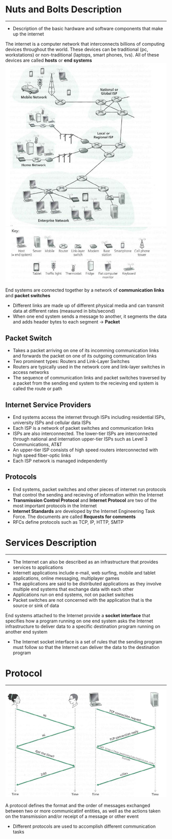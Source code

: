 # Nuts and Bolts Description
----
- Description of the basic hardware and software components that make up the internet 

The internet is a computer network that interconnects billions of computing devices throughout the world. These devices can be traditional (pc, workstations) or non-traditional (laptops, smart phones, tvs). All of these devices are called **hosts** or **end systems**
![nutsbolts1.png](https://github.com/Shogunkayo/PES_Notes/blob/main/Computer%20Networks/Images/nutsbolts1.png)![nutsbolts2.png](https://github.com/Shogunkayo/PES_Notes/blob/main/Computer%20Networks/Images/nutsbolts2.png)

End systems are connected together by a network of **communication links** and **packet switches**
- Different links are made up of different physical media and can transmit data at different rates (measured in bits/second)
- When one end system sends a message to another, it segments the data and adds header bytes to each segment -> **Packet**

## Packet Switch
- Takes a packet arriving on one of its incomming communication links and forwards the packet on one of its outgoing communication links
- Two prominent types: Routers and Link-Layer Switches
- Routers are typically used in the network core and link-layer switches in access networks
- The sequence of communication links and packet switches traversed by a packet from the sending end system to the recieving end system is called the route or path

## Internet Service Providers
- End systems access the internet through ISPs including residential ISPs, university ISPs and cellular data ISPs
- Each ISP is a network of packet switches and communication links
- ISPs are also interconnected. The lower-tier ISPs are interconnected through national and internation upper-tier ISPs such as Level 3 Communications, AT&T
- An upper-tier ISP consists of high speed routers interconnected with high speed fiber-optic links
- Each ISP network is managed independently

## Protocols
- End systems, packet switches and other pieces of internet run protocols that control the sending and recieving of information within the Internet
- **Transmission Control Protocol** and **Internet Protocol** are two of the most important protocols in the Internet
- **Internet Standards** are developed by the Internet Engineering Task Force. The documents are called **Requests for comments**
- RFCs define protocols such as TCP, IP, HTTP, SMTP

# Services Description
----
- The Internet can also be described as an infrastructure that provides services to applications
- Internett applications include e-mail, web surfing, mobile and tablet applications, online messaging, multiplayer games
- The applications are said to be distributed applications as they involve multiple end systems that exchange data with each other
- Applications run on end systems, not on packet switches
- Packet switches are not concerned with the application that is the source or sink of data

End systems attached to the Internet provide a **socket interface** that specifies how a program running on one end system asks the Internet infrastructure to deliver data to a specific destination program running on another end system
- The Internet socket interface is a set of rules that the sending program must follow so that the Internet can deliver the data to the destination program

# Protocol
---

![protocol.png](https://github.com/Shogunkayo/PES_Notes/blob/main/Computer%20Networks/Images/protocol.png)

A protocol defines the format and the order of messages exchanged between two or more communicatinf entities, as well as the actions taken on the transmission and/or receipt of a message or other event
- Different protocols are used to accomplish different communication tasks
